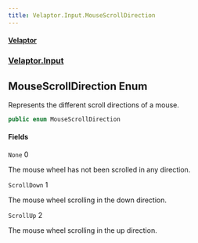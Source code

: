 ```yaml
---
title: Velaptor.Input.MouseScrollDirection
---
```


#### [Velaptor](Namespaces.md 'Velaptor Namespaces')
### [Velaptor.Input](Velaptor.Input.md 'Velaptor.Input')

## MouseScrollDirection Enum

Represents the different scroll directions of a mouse.

```csharp
public enum MouseScrollDirection
```
#### Fields

<a name='Velaptor.Input.MouseScrollDirection.None'></a>

`None` 0

The mouse wheel has not been scrolled in any direction.

<a name='Velaptor.Input.MouseScrollDirection.ScrollDown'></a>

`ScrollDown` 1

The mouse wheel scrolling in the down direction.

<a name='Velaptor.Input.MouseScrollDirection.ScrollUp'></a>

`ScrollUp` 2

The mouse wheel scrolling in the up direction.
